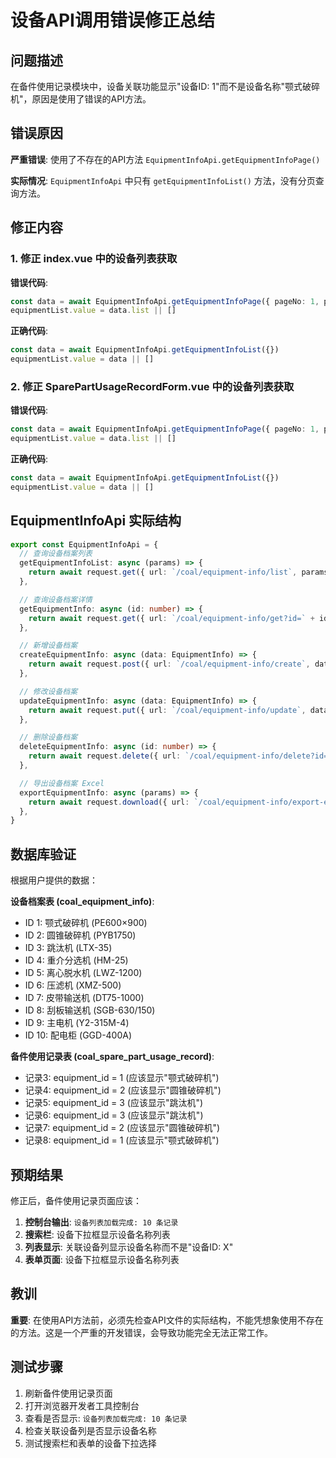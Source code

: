 # 设备API调用错误修正总结

## 问题描述

在备件使用记录模块中，设备关联功能显示"设备ID: 1"而不是设备名称"颚式破碎机"，原因是使用了错误的API方法。

## 错误原因

**严重错误**: 使用了不存在的API方法 `EquipmentInfoApi.getEquipmentInfoPage()`

**实际情况**: `EquipmentInfoApi` 中只有 `getEquipmentInfoList()` 方法，没有分页查询方法。

## 修正内容

### 1. 修正 index.vue 中的设备列表获取

**错误代码**:
```typescript
const data = await EquipmentInfoApi.getEquipmentInfoPage({ pageNo: 1, pageSize: 100 })
equipmentList.value = data.list || []
```

**正确代码**:
```typescript
const data = await EquipmentInfoApi.getEquipmentInfoList({})
equipmentList.value = data || []
```

### 2. 修正 SparePartUsageRecordForm.vue 中的设备列表获取

**错误代码**:
```typescript
const data = await EquipmentInfoApi.getEquipmentInfoPage({ pageNo: 1, pageSize: 100 })
equipmentList.value = data.list || []
```

**正确代码**:
```typescript
const data = await EquipmentInfoApi.getEquipmentInfoList({})
equipmentList.value = data || []
```

## EquipmentInfoApi 实际结构

```typescript
export const EquipmentInfoApi = {
  // 查询设备档案列表
  getEquipmentInfoList: async (params) => {
    return await request.get({ url: `/coal/equipment-info/list`, params })
  },

  // 查询设备档案详情
  getEquipmentInfo: async (id: number) => {
    return await request.get({ url: `/coal/equipment-info/get?id=` + id })
  },

  // 新增设备档案
  createEquipmentInfo: async (data: EquipmentInfo) => {
    return await request.post({ url: `/coal/equipment-info/create`, data })
  },

  // 修改设备档案
  updateEquipmentInfo: async (data: EquipmentInfo) => {
    return await request.put({ url: `/coal/equipment-info/update`, data })
  },

  // 删除设备档案
  deleteEquipmentInfo: async (id: number) => {
    return await request.delete({ url: `/coal/equipment-info/delete?id=` + id })
  },

  // 导出设备档案 Excel
  exportEquipmentInfo: async (params) => {
    return await request.download({ url: `/coal/equipment-info/export-excel`, params })
  },
}
```

## 数据库验证

根据用户提供的数据：

**设备档案表 (coal_equipment_info)**:
- ID 1: 颚式破碎机 (PE600×900)
- ID 2: 圆锥破碎机 (PYB1750)  
- ID 3: 跳汰机 (LTX-35)
- ID 4: 重介分选机 (HM-25)
- ID 5: 离心脱水机 (LWZ-1200)
- ID 6: 压滤机 (XMZ-500)
- ID 7: 皮带输送机 (DT75-1000)
- ID 8: 刮板输送机 (SGB-630/150)
- ID 9: 主电机 (Y2-315M-4)
- ID 10: 配电柜 (GGD-400A)

**备件使用记录表 (coal_spare_part_usage_record)**:
- 记录3: equipment_id = 1 (应该显示"颚式破碎机")
- 记录4: equipment_id = 2 (应该显示"圆锥破碎机")
- 记录5: equipment_id = 3 (应该显示"跳汰机")
- 记录6: equipment_id = 3 (应该显示"跳汰机")
- 记录7: equipment_id = 2 (应该显示"圆锥破碎机")
- 记录8: equipment_id = 1 (应该显示"颚式破碎机")

## 预期结果

修正后，备件使用记录页面应该：

1. **控制台输出**: `设备列表加载完成: 10 条记录`
2. **搜索栏**: 设备下拉框显示设备名称列表
3. **列表显示**: 关联设备列显示设备名称而不是"设备ID: X"
4. **表单页面**: 设备下拉框显示设备名称列表

## 教训

**重要**: 在使用API方法前，必须先检查API文件的实际结构，不能凭想象使用不存在的方法。这是一个严重的开发错误，会导致功能完全无法正常工作。

## 测试步骤

1. 刷新备件使用记录页面
2. 打开浏览器开发者工具控制台
3. 查看是否显示: `设备列表加载完成: 10 条记录`
4. 检查关联设备列是否显示设备名称
5. 测试搜索栏和表单的设备下拉选择
